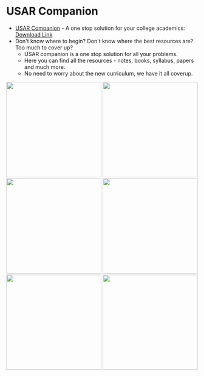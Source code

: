 # USAR Companion
- [USAR Companion](https://play.google.com/store/apps/details?id=com.falcon.usarcompanion) - A one stop solution for your college academics: [Download Link](https://play.google.com/store/apps/details?id=com.falcon.usarcompanion)
- Don't know where to begin? Don't know where the best resources are? Too much to cover up?
   - USAR companion is a one stop solution for all your problems.
   - Here you can find all the resources - notes, books, syllabus, papers and much more.
   - No need to worry about the new curriculum, we have it all coverup. 

<p float="left">
    <img src="https://raw.githubusercontent.com/labmember003/USARCompanion/main/Screenshots/1.png" width="250" />
    <img src="https://raw.githubusercontent.com/labmember003/USARCompanion/main/Screenshots/2.png" width="250" />
    <img src="https://raw.githubusercontent.com/labmember003/USARCompanion/main/Screenshots/3.png" width="250" />
    <img src="https://raw.githubusercontent.com/labmember003/USARCompanion/main/Screenshots/4.png" width="250" />
    <img src="https://raw.githubusercontent.com/labmember003/USARCompanion/main/Screenshots/5.png" width="250" />
    <img src="https://raw.githubusercontent.com/labmember003/USARCompanion/main/Screenshots/6.png" width="250" />
</p>
